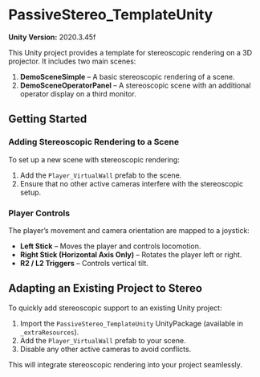# PassiveStereo_TemplateUnity  

**Unity Version:** 2020.3.45f  

This Unity project provides a template for stereoscopic rendering on a 3D projector. It includes two main scenes:  

1. **DemoSceneSimple** – A basic stereoscopic rendering of a scene.  
2. **DemoSceneOperatorPanel** – A stereoscopic scene with an additional operator display on a third monitor.  

## Getting Started  

### Adding Stereoscopic Rendering to a Scene  

To set up a new scene with stereoscopic rendering:  
1. Add the `Player_VirtualWall` prefab to the scene.  
2. Ensure that no other active cameras interfere with the stereoscopic setup.  

### Player Controls  

The player’s movement and camera orientation are mapped to a joystick:  

- **Left Stick** – Moves the player and controls locomotion.  
- **Right Stick (Horizontal Axis Only)** – Rotates the player left or right.  
- **R2 / L2 Triggers** – Controls vertical tilt.  

## Adapting an Existing Project to Stereo  

To quickly add stereoscopic support to an existing Unity project:  

1. Import the `PassiveStereo_TemplateUnity` UnityPackage (available in `_extraResources`).  
2. Add the `Player_VirtualWall` prefab to your scene.  
3. Disable any other active cameras to avoid conflicts.  

This will integrate stereoscopic rendering into your project seamlessly.  
